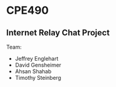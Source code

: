 # CPE490

## Internet Relay Chat Project

Team:

- Jeffrey Englehart
- David Gensheimer
- Ahsan Shahab
- Timothy Steinberg
